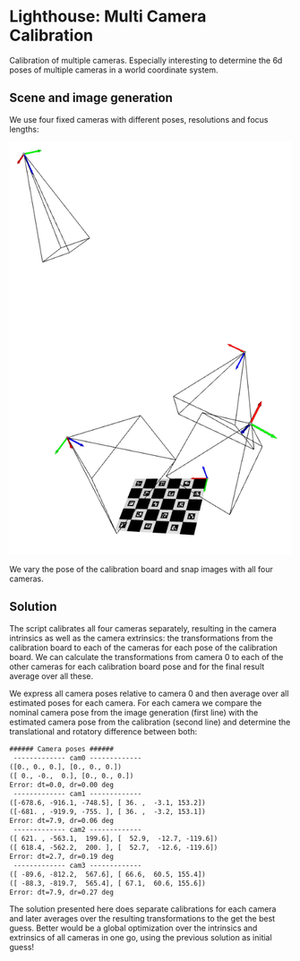 # Lighthouse: Multi Camera Calibration

Calibration of multiple cameras. Especially interesting to determine the 6d poses of multiple cameras in a world coordinate system.

## Scene and image generation

We use four fixed cameras with different poses, resolutions and focus lengths:

![](images/four_cams.png)

We vary the pose of the calibration board and snap images with all four cameras.

## Solution

The script calibrates all four cameras separately, resulting in the camera intrinsics as well as the camera extrinsics: the transformations from the calibration board to each of the cameras for each pose of the calibration board. We can calculate the transformations from camera 0 to each of the other cameras for each calibration board pose and for the final result average over all these.

We express all camera poses relative to camera 0 and then average over all estimated poses for each camera. For each camera we compare the nominal camera pose from the image generation (first line) with the estimated camera pose from the calibration (second line) and determine the translational and rotatory difference between both:

```
###### Camera poses ######
 ------------- cam0 -------------
([0., 0., 0.], [0., 0., 0.])
([ 0., -0.,  0.], [0., 0., 0.])
Error: dt=0.0, dr=0.00 deg
 ------------- cam1 -------------
([-678.6, -916.1, -748.5], [ 36. ,  -3.1, 153.2])
([-681. , -919.9, -755. ], [ 36. ,  -3.2, 153.1])
Error: dt=7.9, dr=0.06 deg
 ------------- cam2 -------------
([ 621. , -563.1,  199.6], [  52.9,  -12.7, -119.6])
([ 618.4, -562.2,  200. ], [  52.7,  -12.6, -119.6])
Error: dt=2.7, dr=0.19 deg
 ------------- cam3 -------------
([ -89.6, -812.2,  567.6], [ 66.6,  60.5, 155.4])
([ -88.3, -819.7,  565.4], [ 67.1,  60.6, 155.6])
Error: dt=7.9, dr=0.27 deg
```

The solution presented here does separate calibrations for each camera and later averages over the resulting transformations to the get the best guess. Better would be a global optimization over the intrinsics and extrinsics of all cameras in one go, using the previous solution as initial guess!
